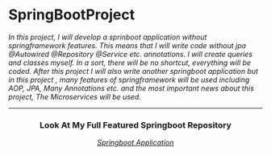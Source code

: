 # SpringBootProject

<p>
  <i>
  In this project, I will develop a sprinboot application without springframework features. This means that I will write code without jpa @Autowired @Repository @Service etc. annotations. I will create queries and classes myself. In a sort, there will be no shortcut, everything will be coded. After this project I will also write another springboot application but in this project , many features of springframework will be used including AOP, JPA, Many Annotations etc. and the most important news about this project, The Microservices will be used.
  </i>
  </p>
  <hr>
  
  <div>
      <h3 align="center" >Look At My Full Featured Springboot Repository</h3>
      <a align="center" href = "https://github.com/4teko7/SpringbootProjectWithAllFeatures">
        <p align="center">
          <i>Springboot Application</i>
        </p>
      </a>
  </div>
